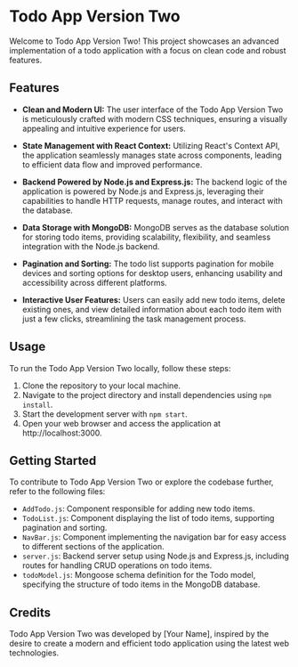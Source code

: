 # Todo App Version Two

Welcome to Todo App Version Two! This project showcases an advanced implementation of a todo application with a focus on clean code and robust features.

## Features

- **Clean and Modern UI:** The user interface of the Todo App Version Two is meticulously crafted with modern CSS techniques, ensuring a visually appealing and intuitive experience for users.

- **State Management with React Context:** Utilizing React's Context API, the application seamlessly manages state across components, leading to efficient data flow and improved performance.

- **Backend Powered by Node.js and Express.js:** The backend logic of the application is powered by Node.js and Express.js, leveraging their capabilities to handle HTTP requests, manage routes, and interact with the database.

- **Data Storage with MongoDB:** MongoDB serves as the database solution for storing todo items, providing scalability, flexibility, and seamless integration with the Node.js backend.

- **Pagination and Sorting:** The todo list supports pagination for mobile devices and sorting options for desktop users, enhancing usability and accessibility across different platforms.

- **Interactive User Features:** Users can easily add new todo items, delete existing ones, and view detailed information about each todo item with just a few clicks, streamlining the task management process.

## Usage

To run the Todo App Version Two locally, follow these steps:

1. Clone the repository to your local machine.
2. Navigate to the project directory and install dependencies using `npm install`.
3. Start the development server with `npm start`.
4. Open your web browser and access the application at http://localhost:3000.

## Getting Started

To contribute to Todo App Version Two or explore the codebase further, refer to the following files:

- `AddTodo.js`: Component responsible for adding new todo items.
- `TodoList.js`: Component displaying the list of todo items, supporting pagination and sorting.
- `NavBar.js`: Component implementing the navigation bar for easy access to different sections of the application.
- `server.js`: Backend server setup using Node.js and Express.js, including routes for handling CRUD operations on todo items.
- `todoModel.js`: Mongoose schema definition for the Todo model, specifying the structure of todo items in the MongoDB database.

## Credits

Todo App Version Two was developed by [Your Name], inspired by the desire to create a modern and efficient todo application using the latest web technologies.
